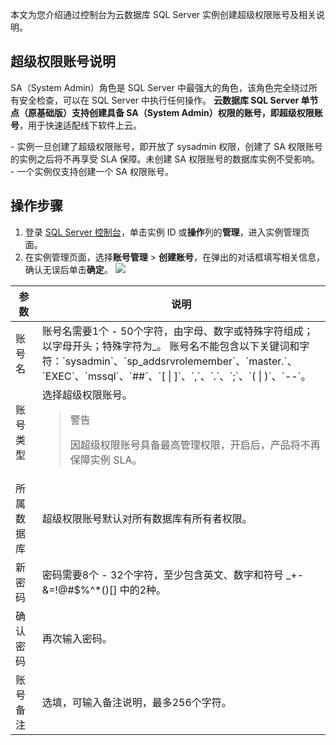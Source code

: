 本文为您介绍通过控制台为云数据库 SQL Server 实例创建超级权限账号及相关说明。

## 超级权限账号说明
SA（System Admin）角色是 SQL Server 中最强大的角色，该角色完全绕过所有安全检查，可以在 SQL Server 中执行任何操作。
**云数据库 SQL Server 单节点（原基础版）支持创建具备 SA（System Admin）权限的账号，即超级权限账号**，用于快速适配线下软件上云。

<dx-alert infotype="alarm" title="">
- 实例一旦创建了超级权限账号，即开放了 sysadmin 权限，创建了 SA 权限账号的实例之后将不再享受 SLA 保障。未创建 SA 权限账号的数据库实例不受影响。
- 一个实例仅支持创建一个 SA 权限账号。
</dx-alert>

## 操作步骤
1. 登录 [SQL Server 控制台](https://console.cloud.tencent.com/sqlserver)，单击实例 ID 或**操作**列的**管理**，进入实例管理页面。
2. 在实例管理页面，选择**账号管理** > **创建账号**，在弹出的对话框填写相关信息，确认无误后单击**确定**。
![](https://qcloudimg.tencent-cloud.cn/raw/937eda00bafb133b4aea53d831ec2b78.png)
<table>
<thead><tr><th>参数</th><th>说明</th></tr></thead>
<tbody><tr>
<td>账号名</td>
<td>账号名需要1个 - 50个字符，由字母、数字或特殊字符组成；以字母开头；特殊字符为_。<dx-alert infotype="explain" title="">
账号名不能包含以下关键词和字符：`sysadmin`、`sp_addsrvrolemember`、`master.`、`EXEC`、`mssql`、`##`、`[ | ]`、`,`、`.`、`;`、`( | )`、`--`。
</dx-alert></td></tr>
<tr>
<td>账号类型</td>
<td>选择超级权限账号。<blockquote class="rno-document-tips rno-document-tips-alarm">    <div class="rno-document-tips-body">        <i class="rno-document-tip-icon"></i>        <div class="rno-document-tip-title">警告</div>        <div class="rno-document-tip-desc"><p>因超级权限账号具备最高管理权限，开启后，产品将不再保障实例 SLA。</p></div>    </div></blockquote></td></tr>
<tr>
<td>所属数据库</td>
<td>超级权限账号默认对所有数据库有所有者权限。</td></tr>
<tr>
<td>新密码</td>
<td>密码需要8个 - 32个字符，至少包含英文、数字和符号 _+-&amp;=!@#$%^*()[] 中的2种。</td></tr>
<tr>
<td>确认密码</td>
<td>再次输入密码。</td></tr>
<tr>
<td>账号备注</td>
<td>选填，可输入备注说明，最多256个字符。</td></tr>
</tbody></table>
